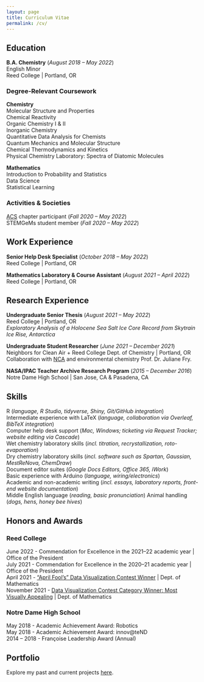 ```yaml
---
layout: page
title: Curriculum Vitae
permalink: /cv/
---
```


<!--
Download my r&eacute;sum&eacute; here (WIP). G note to self: remove phone number from uploaded resume
-->

## Education  
**B.A. Chemistry** (<i>August 2018 – May 2022</i>)  
English Minor  
Reed College | Portland, OR  
<!--
**High School Diploma** (<i>August 2014 - June 2018</i>)  
Notre Dame High School | San Jose, CA  
-->

### Degree-Relevant Coursework  
  
**Chemistry**  
Molecular Structure and Properties  
Chemical Reactivity  
Organic Chemistry I & II  
Inorganic Chemistry  
Quantitative Data Analysis for Chemists  
Quantum Mechanics and Molecular Structure  
Chemical Thermodynamics and Kinetics  
Physical Chemistry Laboratory: Spectra of Diatomic Molecules  

**Mathematics**  
Introduction to Probability and Statistics  
Data Science  
Statistical Learning  

<!--
* Chemistry
	+ Molecular Structure and Properties
	+ Chemical Reactivity
	+ Organic Chemistry I & II
	+ Inorganic Chemistry
	+ Quantitative Data Analysis for Chemists
	+ Quantum Mechanics and Molecular Structure
	+ Chemical Thermodynamics and Kinetics
	+ Physical Chemistry Laboratory: Spectra of Diatomic Molecules  
* Mathematics
	+ Introduction to Probability and Statistics
	+ Data Science
	+ Statistical Learning
-->

### Activities & Societies  

[ACS](https://www.acs.org/) chapter participant (<i>Fall 2020 – May 2022</i>)  
STEMGeMs student member (<i>Fall 2020 – May 2022</i>)  
<!--
[FIRST Robotics Competition](https://www.firstinspires.org/robotics/frc) Team 1967 safety captain (<i>2014 - 2018</i>), programming committee member (<i>2014 - 2016</i>), marketing committee member (<i>2016 - 2018</i>)  
Movie Club president and co-founder (<i>2016 - 2018</i>)
-->

## Work Experience  
**Senior Help Desk Specialist** (<i>October 2018 – May 2022</i>)  
Reed College | Portland, OR  

**Mathematics Laboratory & Course Assistant** (<i>August 2021 – April 2022</i>)  
Reed College | Portland, OR  

## Research Experience
**Undergraduate Senior Thesis** (<i>August 2021 – May 2022</i>)  
Reed College | Portland, OR  
<i>Exploratory Analysis of a Holocene Sea Salt Ice Core Record from Skytrain Ice Rise, Antarctica</i>

**Undergraduate Student Researcher** (<i>June 2021 – December 2021</i>)  
Neighbors for Clean Air + Reed College Dept. of Chemistry | Portland, OR  
Collaboration with <a href="https://neighborsforcleanair.org/">NCA</a> and environmental chemistry Prof. Dr. Juliane Fry.  

**NASA/IPAC Teacher Archive Research Program** (<i>2015 – December 2016</i>)  
Notre Dame High School | San Jose, CA & Pasadena, CA  

## Skills
R (_language, R Studio, tidyverse, Shiny, Git/GitHub integration_)  
Intermediate experience with LaTeX (_language, collaboration via Overleaf, BibTeX integration_)  
Computer help desk support (_Mac, Windows; ticketing via Request Tracker; website editing via Cascade_)  
Wet chemistry laboratory skills (_incl. titration, recrystallization, roto-evaporation_)  
Dry chemistry laboratory skills (_incl. software such as Spartan, Gaussian, MestReNova, ChemDraw_)  
Document editor suites (_Google Docs Editors, Office 365, iWork_)  
Basic experience with Arduino (_language, wiring/electronics_)  
Academic and non-academic writing (_incl. essays, laboratory reports, front-end website documentation_)  
Middle English language (_reading, basic pronunciation_)
Animal handling (_dogs, hens, honey bee hives_)

## Honors and Awards
### Reed College
June 2022 - Commendation for Excellence in the 2021–22 academic year  |  Office of the President  
July 2021 - Commendation for Excellence in the 2020–21 academic year  |  Office of the President  
April 2021 - <a href="/2021/04/01/ugly-viz-contest.html">“April Fool’s” Data Visualization Contest Winner</a>  |  Dept. of Mathematics  
November 2021 - <a href="/2020/11/19/college-viz-contest.html">Data Visualization Contest Category Winner: Most Visually Appealing</a>  |  Dept. of Mathematics  

### Notre Dame High School
May 2018 - Academic Achievement Award: Robotics  
May 2018 - Academic Achievement Award: innov@teND  
2014 – 2018 - Fran&ccedil;oise Leadership Award (Annual)  

## Portfolio
Explore my past and current projects <a href="/portfolio/">here</a>.